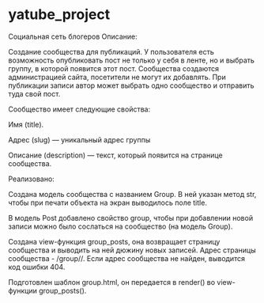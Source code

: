 # yatube_project
Социальная сеть блогеров
Описание:

Создание сообщества для публикаций. У пользователя есть возможность опубликовать пост не только у себя в ленте, но и выбрать группу, в которой появится этот пост. Сообщества создаются администрацией сайта, посетители не могут их добавлять. При публикации записи автор может выбрать одно сообщество и отправить туда свой пост.

Сообщество имеет следующие свойства:

Имя (title).

Адрес (slug) — уникальный адрес группы

Описание (description) — текст, который появится на странице сообщества.

Реализовано:

Создана модель сообщества с названием Group. В ней указан метод str, чтобы при печати объекта на экран выводилось поле title.

В модель Post добавлено свойство group, чтобы при добавлении новой записи можно было сослаться на сообщество (на модель Group).

Создана view-функция group_posts, она возвращает страницу сообщества и выводить на ней дюжину новых записей. Адрес страницы сообщества - /group//. Если адрес сообщества не найден, выводится код ошибки 404.

Подготовлен шаблон group.html, он передается в render() во view-функции group_posts().
